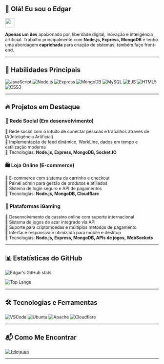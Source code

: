 ## 👋 Olá! Eu sou o Edgar

<img src="https://media.giphy.com/media/hvRJCLFzcasrR4ia7z/giphy.gif" width="30px">

 **Apenas um dev** apaixonado por, liberdade digital, inovação e inteligência artificial. Trabalho principalmente com **Node.js, Express, MongoDB** e tenho uma abordagem **caprichada** para criação de sistemas, também faço front-end.

---

## 🚀 Habilidades Principais

![JavaScript](https://img.shields.io/badge/JavaScript-F7DF1E?style=for-the-badge&logo=javascript&logoColor=black)
![Node.js](https://img.shields.io/badge/Node.js-339933?style=for-the-badge&logo=node.js&logoColor=white)
![Express](https://img.shields.io/badge/Express-000000?style=for-the-badge&logo=express&logoColor=white)
![MongoDB](https://img.shields.io/badge/MongoDB-4EA94B?style=for-the-badge&logo=mongodb&logoColor=white)
![MySQL](https://img.shields.io/badge/MySQL-4479A1?style=for-the-badge&logo=mysql&logoColor=white)
![EJS](https://img.shields.io/badge/EJS-FFCA28?style=for-the-badge&logo=javascript&logoColor=black)
![HTML5](https://img.shields.io/badge/HTML5-E34F26?style=for-the-badge&logo=html5&logoColor=white)
![CSS3](https://img.shields.io/badge/CSS3-1572B6?style=for-the-badge&logo=css3&logoColor=white)

---

## 🔥 Projetos em Destaque

### **📌 Rede Social (Em desenvolvimento)**  
🔹 Rede social com o intuito de conectar pessoas e trabalhos através de IA(Inteligência Artificial)   
🔹 Implementação de feed dinâmico, WorkLine, dados em tempo e estilização moderna  
🔹 Tecnologias: **Node.js, Express, MongoDB, Socket.IO**

### **🛍️ Loja Online (E-commerce)**  
🔹 E-commerce com sistema de carrinho e checkout  
🔹 Painel admin para gestão de produtos e afiliados  
🔹 Sistema de login seguro e API de pagamentos  
🔹 Tecnologias: **Node.js, MongoDB, Cloudflare**

### **🎰 Plataformas iGaming**   
🔹 Desenvolvimento de cassino online com suporte internacional  
🔹 Sistema de jogos de azar integrado via API  
🔹 Suporte para criptomoedas e múltiplos métodos de pagamento  
🔹 Interface responsiva e otimizada para mobile e desktop  
🔹 Tecnologias: **Node.js, Express, MongoDB, APIs de jogos, WebSockets**

---

## 📊 Estatísticas do GitHub

![Edgar's GitHub stats](https://github-readme-stats.vercel.app/api?username=edgarzzin&show_icons=true&theme=radical)

![Top Langs](https://github-readme-stats.vercel.app/api/top-langs/?username=edgarzzin&layout=compact&theme=radical)

---

## 🛠️ Tecnologias e Ferramentas

![VSCode](https://img.shields.io/badge/VS%20Code-007ACC?style=for-the-badge&logo=visual-studio-code&logoColor=white)
![Ubuntu](https://img.shields.io/badge/Ubuntu-E95420?style=for-the-badge&logo=ubuntu&logoColor=white)
![Apache](https://img.shields.io/badge/Apache-D22128?style=for-the-badge&logo=apache&logoColor=white)
![Cloudflare](https://img.shields.io/badge/Cloudflare-F38020?style=for-the-badge&logo=cloudflare&logoColor=white)

---

## 📬 Como Me Encontrar

[![Telegram](https://img.shields.io/badge/telegram-0A66C2?style=for-the-badge&logo=telegram&logoColor=white)](https://t.me/edgarzzin/)

---
